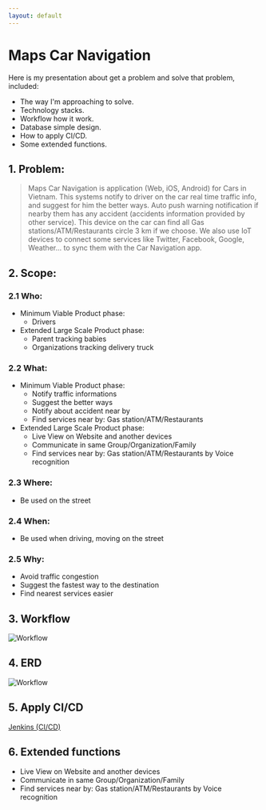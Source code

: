 ```yaml
---
layout: default
---
```

# Maps Car Navigation

Here is my presentation about get a problem and solve that problem, included:
- The way I'm approaching to solve.
- Technology stacks.
- Workflow how it work.
- Database simple design.
- How to apply CI/CD.
- Some extended functions.

## 1. Problem:

> Maps Car Navigation is application (Web, iOS, Android) for Cars in Vietnam. This systems notify to driver on the car real time traffic info, and suggest for him the better ways. Auto push warning notification if nearby them has any accident (accidents information provided by other service). This device on the car can find all Gas stations/ATM/Restaurants circle 3 km if we choose.
We also use IoT devices to connect some services like Twitter, Facebook, Google,
Weather... to sync them with the Car Navigation app.

## 2. Scope:

### 2.1 Who:

- Minimum Viable Product phase:
  - Drivers
- Extended Large Scale Product phase:
  - Parent tracking babies
  - Organizations tracking delivery truck
  
### 2.2 What:

- Minimum Viable Product phase:
  - Notify traffic informations
  - Suggest the better ways
  - Notify about accident near by
  - Find services near by: Gas station/ATM/Restaurants
- Extended Large Scale Product phase:
  - Live View on Website and another devices
  - Communicate in same Group/Organization/Family
  - Find services near by: Gas station/ATM/Restaurants by Voice recognition

### 2.3 Where:
- Be used on the street

### 2.4 When:
- Be used when driving, moving on the street

### 2.5 Why:
- Avoid traffic congestion
- Suggest the fastest way to the destination
- Find nearest services easier

## 3. Workflow
![Workflow](https://quynh-nguyen.github.io/presentations/maps-car-navigation/Maps%20Car%20Navigation_MVP_Phase.png)

## 4. ERD
![Workflow](https://quynh-nguyen.github.io/presentations/maps-car-navigation/Maps%20Car%20Navigation_ERD.png)

## 5. Apply CI/CD
[Jenkins (CI/CD)](https://quynh-nguyen.github.io/devops/jenkins/)

## 6. Extended functions
- Live View on Website and another devices
- Communicate in same Group/Organization/Family
- Find services near by: Gas station/ATM/Restaurants by Voice recognition
